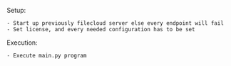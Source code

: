 Setup:
    
    - Start up previously filecloud server else every endpoint will fail
    - Set license, and every needed configuration has to be set

Execution:

    - Execute main.py program